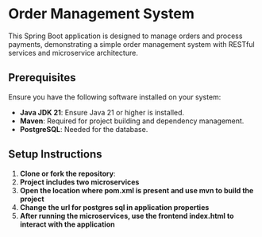 # Order Management System

This Spring Boot application is designed to manage orders and process payments, demonstrating a simple order management system with RESTful services and microservice architecture.

## Prerequisites

Ensure you have the following software installed on your system:

- **Java JDK 21**: Ensure Java 21 or higher is installed.
- **Maven**: Required for project building and dependency management.
- **PostgreSQL**: Needed for the database.

## Setup Instructions


1. **Clone or fork the repository**:
2. **Project includes two microservices**
3. **Open the location where pom.xml is present and use mvn to build the project**
4. **Change the url for postgres sql in application properties**
5. **After running the microservices, use the frontend index.html to interact with the application**
   

